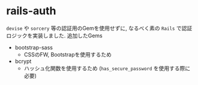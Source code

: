 # rails-auth
`devise` や `sorcery` 等の認証用のGemを使用せずに, なるべく素の `Rails` で認証ロジックを実装しました.
追加したGems
- bootstrap-sass
    - CSSのFW, Bootstrapを使用するため
- bcrypt
    - ハッシュ化関数を使用するため (`has_secure_password` を使用する際に必要)
